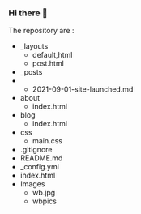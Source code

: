 ### Hi there 👋

<!--
**pooja-meledath/pooja-meledath** is a ✨ _special_ ✨ repository because its `README.md` (this file) appears on your GitHub profile.

Here are some ideas to get you started:

- 🔭 I’m currently working on ...
- 🌱 I’m currently learning ...
- 👯 I’m looking to collaborate on ...
- 🤔 I’m looking for help with ...
- 💬 Ask me about ...
- 📫 How to reach me: ...
- 😄 Pronouns: ...
- ⚡ Fun fact: ...
-->The repository are :
- _layouts
   - default,html
   - post.html
- _posts
-  - 2021-09-01-site-launched.md
- about
   - index.html
- blog
   - index.html 
- css
  - main.css
- .gitignore
- README.md
- _config.yml
- index.html
- Images
   - wb.jpg
   - wbpics


